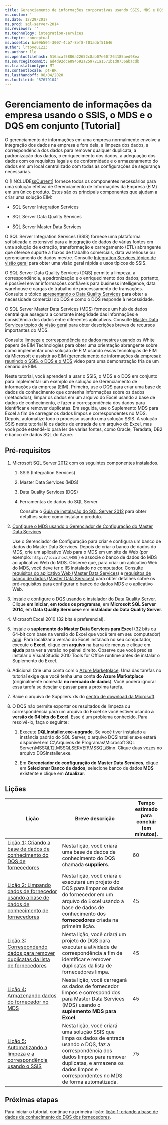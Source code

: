 ```yaml
---
title: Gerenciamento de informações corporativas usando SSIS, MDS e DQS juntos [Tutorial] | Microsoft Docs
ms.custom: ''
ms.date: 12/29/2017
ms.prod: sql-server-2014
ms.reviewer: ''
ms.technology: integration-services
ms.topic: conceptual
ms.assetid: ba09b504-3007-4cb7-8ef8-f01adbf51646
author: lrtoyou1223
ms.author: lle
ms.openlocfilehash: 516acaf5886a22652c8ab07e60f264185aed98ea
ms.sourcegitcommit: ad4d92dce894592a259721a1571b1d8736abacdb
ms.translationtype: MT
ms.contentlocale: pt-BR
ms.lasthandoff: 08/04/2020
ms.locfileid: "87679104"
---
```

# <a name="enterprise-information-management-using-ssis-mds-and-dqs-together-tutorial"></a>Gerenciamento de informações da empresa usando o SSIS, o MDS e o DQS em conjunto [Tutorial]
  O gerenciamento de informações em uma empresa normalmente envolve a integração dos dados na empresa e fora dela, a limpeza dos dados, a correspondência dos dados para remover qualquer duplicata, a padronização dos dados, o enriquecimento dos dados, a adequação dos dados com os requisitos legais e de conformidade e o armazenamento do dados em um local centralizado com todas as configurações de segurança necessárias.  
  
 O [!INCLUDE[ssCurrent](../includes/sscurrent-md.md)] fornece todos os componentes necessários para uma solução efetiva de Gerenciamento de Informações da Empresa (EIM) em um único produto. Estes são os principais componentes que ajudam a criar uma solução EIM:  
  
-   SQL Server Integration Services  
  
-   SQL Server Data Quality Services  
  
-   SQL Server Master Data Services  
  
 O SQL Server Integration Services (SSIS) fornece uma plataforma sofisticada e extensível para a integração de dados de várias fontes em uma solução de extração, transformação e carregamento (ETL) abrangente que oferece suporte a fluxos de trabalho comerciais, data warehouse ou gerenciamento de dados mestre. Consulte [Integration Services tópico de visão geral](https://msdn.microsoft.com/library/ms141263\(SQL.105\).aspx) para obter uma visão geral rápida e usos típicos do SSIS.  
  
 O SQL Server Data Quality Services (DQS) permite a limpeza, a correspondência, a padronização e o enriquecimento dos dados; portanto, é possível enviar informações confiáveis para business intelligence, data warehouse e cargas de trabalho de processamento de transações. Consulte o tópico [apresentando o Data Quality Services](https://msdn.microsoft.com/library/ff877917.aspx) para obter a necessidade comercial do DQS e como o DQS responde à necessidade.  
  
 O SQL Server Master Data Services (MDS) fornece um hub de dados central que assegura a constante integridade das informações e consistência dos dados entre diferentes aplicativos. Consulte [Master Data Services tópico de visão geral](../master-data-services/master-data-services-overview-mds.md) para obter descrições breves de recursos importantes do MDS.  
  
 Consulte [limpeza e correspondência de dados mestres usando](https://msdn.microsoft.com/library/hh403491.aspx) os White papers de EIM Technologies para obter uma orientação abrangente sobre como implementar uma solução de EIM usando essas tecnologias de EIM da Microsoft e assistir ao [EIM (gerenciamento de informações da empresa): reunindo o SSIS, o DQS e o MDS](https://go.microsoft.com/fwlink/?LinkId=258672) video para uma demonstração fria de um cenário de EIM.  
  
 Neste tutorial, você aprenderá a usar o SSIS, o MDS e o DQS em conjunto para implementar um exemplo de solução de Gerenciamento de informações da empresa (EIM). Primeiro, use o DQS para criar uma base de dados de conhecimento que contenha informações sobre os dados (metadados), limpar os dados em um arquivo do Excel usando a base de dados de conhecimento, e fazer a correspondência dos dados para identificar e remover duplicatas. Em seguida, use o Suplemento MDS para Excel a fim de carregar os dados limpos e correspondentes no MDS. Depois, automatize todo o processo usando uma solução SSIS. A solução SSIS neste tutorial lê os dados de entrada de um arquivo do Excel, mas você pode estendê-lo para ler de várias fontes, como Oracle, Teradata, DB2 e banco de dados SQL do Azure.  
  
## <a name="prerequisites"></a>Pré-requisitos  
  
1.  Microsoft SQL Server 2012 com os seguintes componentes instalados.  
  
    1.  SSIS (Integration Services)  
  
    2.  Master Data Services (MDS)  
  
    3.  Data Quality Services (DQS)  
  
    4.  Ferramentas de dados do SQL Server  
  
         Consulte o [Guia de instalação do SQL Server 2012](../database-engine/install-windows/installation-for-sql-server.md) para obter detalhes sobre como instalar o produto.  
  
2.  [Configure o MDS usando o Gerenciador de Configuração do Master Data Services](https://msdn.microsoft.com/library/ee633884.aspx)  
  
     Use o Gerenciador de Configuração para criar e configura um banco de dados do Master Data Services. Depois de criar o banco de dados do MDS, crie um aplicativo Web para o MDS em um site da Web (por exemplo: `http://localhost/MDS` ) e associe o banco de dados do MDS ao aplicativo Web do MDS. Observe que, para criar um aplicativo Web do MDS, você deve ter o IIS instalado no computador. Consulte [requisitos do aplicativo Web (Master Data Services)](https://msdn.microsoft.com/library/ee633744.aspx) e [requisitos de banco de dados (Master Data Services)](https://msdn.microsoft.com/library/ee633767.aspx) para obter detalhes sobre os pré-requisitos para configurar o banco de dados MDS e o aplicativo Web.  
  
3.  [Instale e configure o DQS usando o instalador do Data Quality Server](https://msdn.microsoft.com/library/hh231682.aspx). Clique **em Iniciar**, **em todos os programas**, em **Microsoft SQL Server 2014**, em **Data Quality Services**e em **instalador do Data Quality Server**.  
  
4.  Microsoft Excel 2010 (32 bits é preferencial).  
  
5.  Instale o **suplemento do Master Data Services para Excel** (32 bits ou 64-bit com base na versão do Excel que você tem em seu computador) [aqui](https://www.microsoft.com/download/details.aspx?id=29064). Para localizar a versão do Excel instalada no seu computador, execute o **Excel**, clique em **arquivo** na barra de menus e clique em **ajuda** para ver a versão no painel direito. Observe que você precisa instalar o Visual Studio 2010 Tools for Office runtime antes de instalar o Suplemento do Excel.  
  
6.  Adicional Crie uma conta com o [Azure Marketplace](https://azuremarketplace.microsoft.com/marketplace/). Uma das tarefas no tutorial exige que você tenha uma conta **do Azure Marketplace** (originalmente nomeada **no mercado de dados**). Você poderá ignorar essa tarefa se desejar e passar para a próxima tarefa.  
  
7.  Baixe o arquivo de Suppliers.xls do [centro de download da Microsoft](https://www.microsoft.com/download/details.aspx?id=50426).  
  
8.  O DQS não permite exportar os resultados de limpeza ou correspondência para um arquivo do Excel se você estiver usando **a versão de 64 bits do Excel**. Esse é um problema conhecido. Para resolvê-lo, faça o seguinte:  
  
    1.  Execute **DQLInstaller.exe-upgrade**. Se você tiver instalado a instância padrão do SQL Server, o arquivo DQSInstaller.exe estará disponível em C:\Arquivos de Programas\Microsoft SQL Server\MSSQL12.MSSQLSERVER\MSSQL\Binn. Clique duas vezes no arquivo DQSInstaller.exe.  
  
    2.  Em **Gerenciador de configuração do Master Data Services**, clique em **Selecionar Banco de dados**, selecione banco de dados **MDS** existente e clique em **Atualizar**.  
  
## <a name="lessons"></a>Lições  
  
|Lição|Breve descrição|Tempo estimado para concluir (em minutos).|  
|------------|-----------------------|------------------------------------------------|  
|[Lição 1: Criando a base de dados de conhecimento do DQS de fornecedores](../../2014/tutorials/lesson-1-creating-the-suppliers-dqs-knowledge-base.md)|Nesta lição, você criará uma base de dados de conhecimento do DQS chamada **suppliers**.|60|  
|[Lição 2: Limpando dados de fornecedor usando a base de dados de conhecimento de fornecedores](../../2014/tutorials/lesson-2-cleansing-supplier-data-using-the-suppliers-knowledge-base.md)|Nesta lição, você criará e executará um projeto do DQS para limpar os dados do fornecedor em um arquivo do Excel usando a base de dados de conhecimento dos **fornecedores** criada na primeira lição.|45|  
|[Lição 3: Correspondendo dados para remover duplicatas da lista de fornecedores](../../2014/tutorials/lesson-3-matching-data-to-remove-duplicates-from-supplier-list.md)|Nesta lição, você criará um projeto do DQS para executar a atividade de correspondência a fim de identificar e remover duplicatas da lista de fornecedores limpa.|45|  
|[Lição 4: Armazenando dados do fornecedor no MDS](../../2014/tutorials/lesson-4-storing-supplier-data-in-mds.md)|Nesta lição, você carregará os dados de fornecedor limpos e correspondidos para Master Data Services (MDS) usando o **suplemento MDS para Excel**.|45|  
|[Lição 5: Automatizando a limpeza e a correspondência usando o SSIS](../../2014/tutorials/lesson-5-automating-the-cleansing-and-matching-using-ssis.md)|Nesta lição, você criará uma solução SSIS que limpa os dados de entrada usando o DQS, faz a correspondência dos dados limpos para remover duplicatas, e armazena os dados limpos e correspondentes no MDS de forma automatizada.|75|  
  
## <a name="next-steps"></a>Próximas etapas  
 Para iniciar o tutorial, continue na primeira lição: [lição 1: criando a base de dados de conhecimento do DQS dos fornecedores](../../2014/tutorials/lesson-1-creating-the-suppliers-dqs-knowledge-base.md).  
  
  
